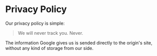 # Privacy Policy
Our privacy policy is simple:
> We will never track you. Never.

The information Google gives us is sended directly to the origin's site, without any kind of storage from our side.